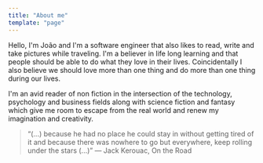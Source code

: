 ```yaml
---
title: "About me"
template: "page"
---
```


Hello, I'm João and I'm a software engineer that also likes to read, write and take pictures while traveling.
I'm a believer in life long learning and that people should be able to do what they love in their lives. Coincidentally I also believe we should love more than one thing and do more than one thing during our lives.

I'm an avid reader of non fiction in the intersection of the technology, psychology and business fields along with science fiction and fantasy which give me room to escape from the real world and renew my imagination and creativity.

>“(...) because he had no place he could stay in without getting tired of it and because there was nowhere to go but everywhere, keep rolling under the stars (...)” ― Jack Kerouac, On the Road